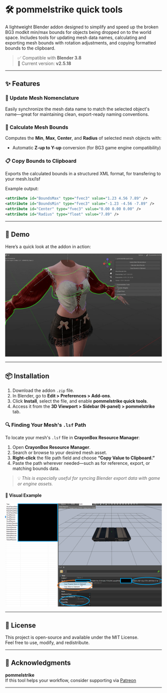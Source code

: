 # 🛠️ pommelstrike quick tools

A lightweight Blender addon designed to simplify and speed up the broken BG3 modkit min/max bounds for objects being dropped on to the world space.
Includes tools for updating mesh data names, calculating and exporting mesh bounds with rotation adjustments, and copying formatted bounds to the clipboard.

> ✅ Compatible with **Blender 3.8**  
> 🔧 Current version: **v2.5.18**  
---

## ✨ Features

### 🔁 Update Mesh Nomenclature
Easily synchronize the mesh data name to match the selected object's name—great for maintaining clean, export-ready naming conventions.

### 📏 Calculate Mesh Bounds
Computes the **Min**, **Max**, **Center**, and **Radius** of selected mesh objects with:
- Automatic **Z-up to Y-up** conversion (for BG3 game engine compatibility)

### 📋 Copy Bounds to Clipboard
Exports the calculated bounds in a structured XML format, for transfering to your mesh.lsx/lsf

Example output:
```xml
<attribute id="BoundsMax" type="fvec3" value="1.23 4.56 7.89" />
<attribute id="BoundsMin" type="fvec3" value="-1.23 -4.56 -7.89" />
<attribute id="Center" type="fvec3" value="0.00 0.00 0.00" />
<attribute id="Radius" type="float" value="7.89" />
```

---

## 🎥 Demo

Here’s a quick look at the addon in action:

![quicktools_min-max](https://github.com/pommelstrike/pommelstrike_quicktools/blob/main/quicktools_min-max.gif?raw=true)

---

## 📦 Installation

1. Download the addon `.zip` file.
2. In Blender, go to **Edit > Preferences > Add-ons**.
3. Click **Install**, select the file, and enable **pommelstrike quick tools**.
4. Access it from the **3D Viewport > Sidebar (N-panel) > pommelstrike** tab.


### 🔍 Finding Your Mesh's `.lsf` Path

To locate your mesh's `.lsf` file in **CrayonBox Resource Manager**:

1. Open **CrayonBox Resource Manager**.
2. Search or browse to your desired mesh asset.
3. **Right-click** the file path field and choose **“Copy Value to Clipboard.”**
4. Paste the path wherever needed—such as for reference, export, or matching bounds data.

> 💡 *This is especially useful for syncing Blender export data with game or engine assets.*

#### 📸 Visual Example

![CrayonBox - Copy LSF Path](https://github.com/pommelstrike/pommelstrike_quicktools/blob/main/mni-max.png?raw=true)

---


## 📄 License

This project is open-source and available under the MIT License.  
Feel free to use, modify, and redistribute.

---

## 🤝 Acknowledgments

**pommelstrike**  
If this tool helps your workflow, consider supporting via [Patreon](https://www.patreon.com/pommelstrike)

---
